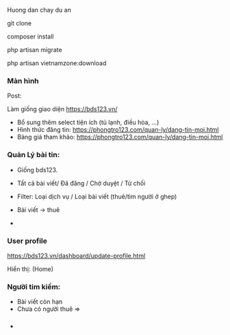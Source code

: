 <p>Huong dan chay du an</p>
<p>git clone</p>
<p>composer install</p>
<p>php artisan migrate</p>
<p>php artisan vietnamzone:download</p>


### Màn hình 

Post:

Làm giống giao diện https://bds123.vn/
+ Bổ sung thêm select tiện ích (tủ lạnh, điều hòa, ...)
+ Hình thức đăng tin: https://phongtro123.com/quan-ly/dang-tin-moi.html
+ Bảng giá tham khảo: https://phongtro123.com/quan-ly/dang-tin-moi.html

### Quản Lý bài tin:
+ Giống bds123.
+ Tất cả bài viết/ Đã đăng / Chờ duyệt / Từ chối  
+ Filter: Loại dịch vụ / Loại bài viết (thuê/tìm người ở ghep)

+ Bài viết -> thuê 
+ 

### User profile
https://bds123.vn/dashboard/update-profile.html


Hiển thị: (Home)
### Người tim kiếm:
+ Bài viết còn hạn
+ Chưa có người thuê
=> 

###
+ 









